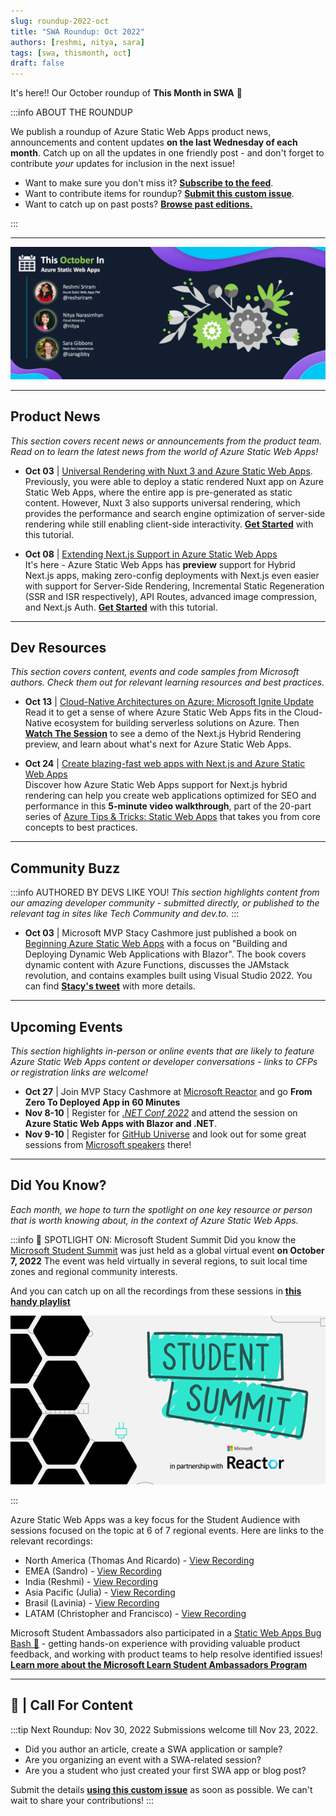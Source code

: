 ```yaml
---
slug: roundup-2022-oct
title: "SWA Roundup: Oct 2022"
authors: [reshmi, nitya, sara]
tags: [swa, thismonth, oct]
draft: false
---
```


<head>
  <meta name="twitter:url" content="https://www.azurestaticwebapps.dev/blog/roundup-2022-oct" />
  <meta name="twitter:title" content="This Month in Azure Static Web Apps: Oct 2022" />
  <meta name="twitter:description" content="A monthly roundup of news, articles, events and more - on Azure Static Web Apps" />
  <meta name="twitter:image" content="https://www.azurestaticwebapps.dev/img/png/roundup/oct.png" />
  <meta name="twitter:card" content="summary_large_image" />
  <meta name="twitter:creator" content="@nitya" />
  <meta name="twitter:site" content="@AzureStaticApps" /> 
  <link rel="canonical" href="https://www.azurestaticwebapps.dev/blog/roundup-2022-oct" />
</head>


It's here!! Our October roundup of **This Month in SWA** 🎉

:::info ABOUT THE ROUNDUP 

We publish a roundup of Azure Static Web Apps product news, announcements and content updates **on the last Wednesday of each month**. Catch up on all the updates in one friendly post - and don't forget to contribute _your_ updates for inclusion in the next issue!

 * Want to make sure you don't miss it? [**Subscribe to the feed**](/blog/rss.xml).
 * Want to contribute items for roundup? [**Submit this custom issue**](https://github.com/staticwebdev/30DaysOfSWA/issues/new?assignees=&labels=ThisMonthIn+-+Community&template=---this-month-in-swa--community-submission.md&title=This+Month+In%3A+Community).
 * Want to catch up on past posts? [**Browse past editions.**](/thismonth#view-past-editions)

:::

---

![](../../static/img/png/roundup/oct.png)

---

## Product News

_This section covers recent news or announcements from the product team. Read on to learn the latest news from the world of Azure Static Web Apps!_ 

* **Oct 03** | [Universal Rendering with Nuxt 3 and Azure Static Web Apps](https://techcommunity.microsoft.com/t5/apps-on-azure-blog/universal-rendering-with-nuxt-3-and-azure-static-web-apps/ba-p/3586297?WT.mc_id=javascript-74011-ninarasi). Previously, you were able to deploy a static rendered Nuxt app on Azure Static Web Apps, where the entire app is pre-generated as static content. However, Nuxt 3 also supports universal rendering, which provides the performance and search engine optimization of server-side rendering while still enabling client-side interactivity. [**Get Started**](https://learn.microsoft.com/en-us/azure/static-web-apps/deploy-nuxtjs?WT.mc_id=javascript-74011-ninarasi) with this tutorial.

* **Oct 08** | [Extending Next.js Support in Azure Static Web Apps](https://techcommunity.microsoft.com/t5/apps-on-azure-blog/extending-next-js-support-in-azure-static-web-apps/ba-p/3627975?WT.mc_id=javascript-74011-ninarasi) <br/> It's here - Azure Static Web Apps has **preview** support for Hybrid Next.js apps, making zero-config deployments with Next.js even easier with support for Server-Side Rendering, Incremental Static Regeneration (SSR and ISR respectively), API Routes, advanced image compression, and Next.js Auth. [**Get Started**](https://learn.microsoft.com/en-us/azure/static-web-apps/deploy-nextjs-hybrid?WT.mc_id=javascript-74011-ninarasi) with this tutorial.

---

## Dev Resources

_This section covers content, events and code samples from Microsoft authors. Check them out for relevant learning resources and best practices._

* **Oct 13** | [Cloud-Native Architectures on Azure: Microsoft Ignite Update](https://techcommunity.microsoft.com/t5/apps-on-azure-blog/cloud-native-architectures-on-azure-microsoft-ignite-update/ba-p/3650098?WT.mc_id=javascript-74011-ninarasi) <br/>  Read it to get a sense of where Azure Static Web Apps fits in the Cloud-Native ecosystem for building serverless solutions on Azure. Then [**Watch The Session**](https://ignite.microsoft.com/sessions/8950b2b1-62eb-48f9-90ef-5ad779ce8e22?source=sessions?WT.mc_id=javascript-74011-ninarasi) to see a demo of the Next.js Hybrid Rendering preview, and learn about what's next for Azure Static Web Apps.

* **Oct 24** | [Create blazing-fast web apps with Next.js and Azure Static Web Apps](https://www.youtube.com/watch?v=w6uH1CZEhcg&WT.mc_id=javascript-74011-ninarasi) <br/> Discover how Azure Static Web Apps support for Next.js hybrid rendering can help you create web applications optimized for SEO and performance in this **5-minute video walkthrough**, part of the 20-part series of [Azure Tips & Tricks: Static Web Apps](https://www.youtube.com/playlist?list=PLlrxD0HtieHgMPeBaDQFx9yNuFxx6S1VG&WT.mc_id=javascript-74011-ninarasi) that takes you from core concepts to best practices.

---

## Community Buzz

:::info AUTHORED BY DEVS LIKE YOU!
_This section highlights content from our amazing developer community - submitted directly, or published to the relevant tag in sites like Tech Community and dev.to._
:::

* **Oct 03** | Microsoft MVP Stacy Cashmore just published a book on [Beginning Azure Static Web Apps](https://link.springer.com/book/10.1007/978-1-4842-8146-8) with a focus on "Building and Deploying Dynamic Web Applications with Blazor". The book covers dynamic content with Azure Functions, discusses the JAMstack revolution, and contains examples built using Visual Studio 2022. You can find [**Stacy's tweet**](https://twitter.com/Stacy_Cash/status/1576956491218976768) with more details.

---

## Upcoming Events

_This section highlights in-person or online events that are likely to feature Azure Static Web Apps content or developer conversations - links to CFPs or registration links are welcome!_

* **Oct 27** | Join MVP Stacy Cashmore at [Microsoft Reactor](https://reactor.microsoft.com/en-us/reactor/events/17239/) and go **From Zero To Deployed App in 60 Minutes**
* **Nov 8-10** | Register for [_.NET Conf 2022_](https://www.dotnetconf.net/) and attend the session on **Azure Static Web Apps with Blazor and .NET**.
* **Nov 9-10** | Register for [GitHub Universe](https://githubuniverse.com/) and look out for some great sessions from [Microsoft speakers](https://githubuniverse.com/events/detail/speakers) there!


---

## Did You Know?

_Each month, we hope to turn the spotlight on one key resource or person that is worth knowing about, in the context of Azure Static Web Apps._

:::info 🌟 SPOTLIGHT ON:  Microsoft Student Summit
Did you know the [Microsoft Student Summit](https://developer.microsoft.com/en-us/reactor/overview/student-summit-2022?WT.mc_id=javascript-74011-ninarasi) was just held as a global virtual event **on October 7, 2022** The event was held virtually in several regions, to suit local time zones and regional community interests. 

And you can catch up on all the recordings from these sessions in [**this handy playlist**](https://www.youtube.com/playlist?list=PLmsFUfdnGr3zU8GBuF3772MWhO4mMjMA-?WT.mc_id=javascript-74011-ninarasi)

![Student Summit Logo](./studentsummit.png)

:::

Azure Static Web Apps was a key focus for the Student Audience with sessions focused on the topic at 6 of 7 regional events. Here are links to the relevant recordings:
 * North America (Thomas And Ricardo) - [View Recording](https://youtu.be/_rfVNPWdcNg?t=7505)
 * EMEA (Sandro) - [View Recording](https://www.youtube.com/watch?v=TLJvG98pSkc&list=PLmsFUfdnGr3zU8GBuF3772MWhO4mMjMA-&index=4&t=7168s&WT.mc_id=javascript-74011-ninarasi)
 * India (Reshmi) - [View Recording](https://youtu.be/e7tm1WpFK24?t=8750&WT.mc_id=javascript-74011-ninarasi)
 * Asia Pacific (Julia) - [View Recording](https://youtu.be/ZjHZ5zCGPbk?t=8528&WT.mc_id=javascript-74011-ninarasi)
 * Brasil (Lavinia) - [View Recording](https://youtu.be/NmjwsCExIQM?list=PLmsFUfdnGr3zU8GBuF3772MWhO4mMjMA-&t=7892&WT.mc_id=javascript-74011-ninarasi)
 * LATAM (Christopher and Francisco) - [View Recording](https://youtu.be/ROJFLILoJ9U?list=PLmsFUfdnGr3zU8GBuF3772MWhO4mMjMA-&t=6930&WT.mc_id=javascript-74011-ninarasi)

Microsoft Student Ambassadors also participated in a [Static Web Apps Bug Bash 🐞](https://github.com/microsoft/studentambassadors/issues) - getting hands-on experience with providing valuable product feedback, and working with product teams to help resolve identified issues! [**Learn more about the Microsoft Learn Student Ambassadors Program**](https://studentambassadors.microsoft.com/?WT.mc_id=javascript-74011-ninarasi)

---

## 🚨 | Call For Content

:::tip Next Roundup: Nov 30, 2022
Submissions welcome till Nov  23, 2022.

 * Did you author an article, create a SWA application or sample?
 * Are you organizing an event with a SWA-related session?
 * Are you a student who just created your first SWA app or blog post?

Submit the details [**using this custom issue**](https://github.com/staticwebdev/30DaysOfSWA/issues/new?assignees=&labels=ThisMonthIn+-+Community&template=---this-month-in-swa--community-submission.md&title=This+Month+In%3A+Community) as soon as possible. We can't wait to share your contributions!
:::
